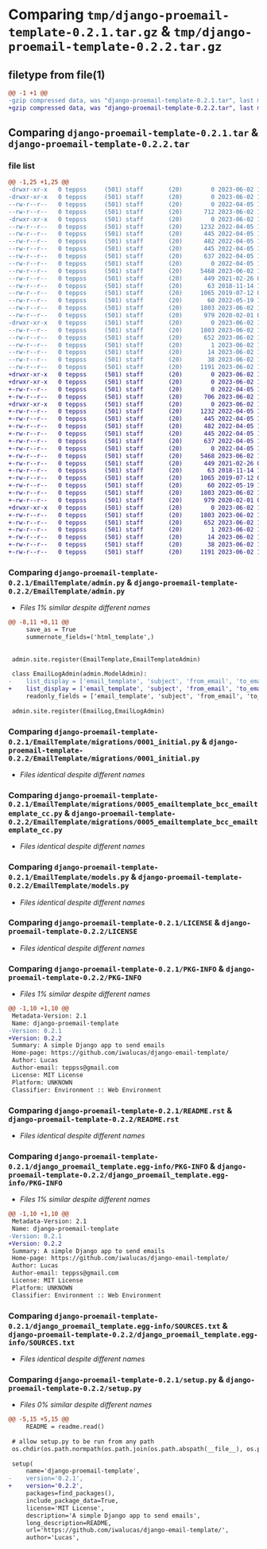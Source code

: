 # Comparing `tmp/django-proemail-template-0.2.1.tar.gz` & `tmp/django-proemail-template-0.2.2.tar.gz`

## filetype from file(1)

```diff
@@ -1 +1 @@
-gzip compressed data, was "django-proemail-template-0.2.1.tar", last modified: Fri Jun  2 16:22:12 2023, max compression
+gzip compressed data, was "django-proemail-template-0.2.2.tar", last modified: Fri Jun  2 16:23:55 2023, max compression
```

## Comparing `django-proemail-template-0.2.1.tar` & `django-proemail-template-0.2.2.tar`

### file list

```diff
@@ -1,25 +1,25 @@
-drwxr-xr-x   0 teppss     (501) staff       (20)        0 2023-06-02 16:22:12.092914 django-proemail-template-0.2.1/
-drwxr-xr-x   0 teppss     (501) staff       (20)        0 2023-06-02 16:22:12.090724 django-proemail-template-0.2.1/EmailTemplate/
--rw-r--r--   0 teppss     (501) staff       (20)        0 2022-04-05 14:10:09.000000 django-proemail-template-0.2.1/EmailTemplate/__init__.py
--rw-r--r--   0 teppss     (501) staff       (20)      712 2023-06-02 16:21:35.000000 django-proemail-template-0.2.1/EmailTemplate/admin.py
-drwxr-xr-x   0 teppss     (501) staff       (20)        0 2023-06-02 16:22:12.092047 django-proemail-template-0.2.1/EmailTemplate/migrations/
--rw-r--r--   0 teppss     (501) staff       (20)     1232 2022-04-05 14:05:32.000000 django-proemail-template-0.2.1/EmailTemplate/migrations/0001_initial.py
--rw-r--r--   0 teppss     (501) staff       (20)      445 2022-04-05 14:05:32.000000 django-proemail-template-0.2.1/EmailTemplate/migrations/0002_auto_20190719_1354.py
--rw-r--r--   0 teppss     (501) staff       (20)      482 2022-04-05 14:05:32.000000 django-proemail-template-0.2.1/EmailTemplate/migrations/0003_auto_20190719_1358.py
--rw-r--r--   0 teppss     (501) staff       (20)      445 2022-04-05 14:05:32.000000 django-proemail-template-0.2.1/EmailTemplate/migrations/0004_auto_20210226_0911.py
--rw-r--r--   0 teppss     (501) staff       (20)      637 2022-04-05 14:12:58.000000 django-proemail-template-0.2.1/EmailTemplate/migrations/0005_emailtemplate_bcc_emailtemplate_cc.py
--rw-r--r--   0 teppss     (501) staff       (20)        0 2022-04-05 14:05:32.000000 django-proemail-template-0.2.1/EmailTemplate/migrations/__init__.py
--rw-r--r--   0 teppss     (501) staff       (20)     5468 2023-06-02 16:16:34.000000 django-proemail-template-0.2.1/EmailTemplate/models.py
--rw-r--r--   0 teppss     (501) staff       (20)      449 2021-02-26 09:04:46.000000 django-proemail-template-0.2.1/EmailTemplate/tests.py
--rw-r--r--   0 teppss     (501) staff       (20)       63 2018-11-14 15:29:47.000000 django-proemail-template-0.2.1/EmailTemplate/views.py
--rw-r--r--   0 teppss     (501) staff       (20)     1065 2019-07-12 02:22:08.000000 django-proemail-template-0.2.1/LICENSE
--rw-r--r--   0 teppss     (501) staff       (20)       60 2022-05-19 14:16:14.000000 django-proemail-template-0.2.1/MANIFEST.in
--rw-r--r--   0 teppss     (501) staff       (20)     1803 2023-06-02 16:22:12.092801 django-proemail-template-0.2.1/PKG-INFO
--rw-r--r--   0 teppss     (501) staff       (20)      979 2020-02-01 09:44:20.000000 django-proemail-template-0.2.1/README.rst
-drwxr-xr-x   0 teppss     (501) staff       (20)        0 2023-06-02 16:22:12.092585 django-proemail-template-0.2.1/django_proemail_template.egg-info/
--rw-r--r--   0 teppss     (501) staff       (20)     1803 2023-06-02 16:22:12.000000 django-proemail-template-0.2.1/django_proemail_template.egg-info/PKG-INFO
--rw-r--r--   0 teppss     (501) staff       (20)      652 2023-06-02 16:22:12.000000 django-proemail-template-0.2.1/django_proemail_template.egg-info/SOURCES.txt
--rw-r--r--   0 teppss     (501) staff       (20)        1 2023-06-02 16:22:12.000000 django-proemail-template-0.2.1/django_proemail_template.egg-info/dependency_links.txt
--rw-r--r--   0 teppss     (501) staff       (20)       14 2023-06-02 16:22:12.000000 django-proemail-template-0.2.1/django_proemail_template.egg-info/top_level.txt
--rw-r--r--   0 teppss     (501) staff       (20)       38 2023-06-02 16:22:12.092953 django-proemail-template-0.2.1/setup.cfg
--rw-r--r--   0 teppss     (501) staff       (20)     1191 2023-06-02 16:21:52.000000 django-proemail-template-0.2.1/setup.py
+drwxr-xr-x   0 teppss     (501) staff       (20)        0 2023-06-02 16:23:55.568999 django-proemail-template-0.2.2/
+drwxr-xr-x   0 teppss     (501) staff       (20)        0 2023-06-02 16:23:55.567078 django-proemail-template-0.2.2/EmailTemplate/
+-rw-r--r--   0 teppss     (501) staff       (20)        0 2022-04-05 14:10:09.000000 django-proemail-template-0.2.2/EmailTemplate/__init__.py
+-rw-r--r--   0 teppss     (501) staff       (20)      706 2023-06-02 16:23:37.000000 django-proemail-template-0.2.2/EmailTemplate/admin.py
+drwxr-xr-x   0 teppss     (501) staff       (20)        0 2023-06-02 16:23:55.568319 django-proemail-template-0.2.2/EmailTemplate/migrations/
+-rw-r--r--   0 teppss     (501) staff       (20)     1232 2022-04-05 14:05:32.000000 django-proemail-template-0.2.2/EmailTemplate/migrations/0001_initial.py
+-rw-r--r--   0 teppss     (501) staff       (20)      445 2022-04-05 14:05:32.000000 django-proemail-template-0.2.2/EmailTemplate/migrations/0002_auto_20190719_1354.py
+-rw-r--r--   0 teppss     (501) staff       (20)      482 2022-04-05 14:05:32.000000 django-proemail-template-0.2.2/EmailTemplate/migrations/0003_auto_20190719_1358.py
+-rw-r--r--   0 teppss     (501) staff       (20)      445 2022-04-05 14:05:32.000000 django-proemail-template-0.2.2/EmailTemplate/migrations/0004_auto_20210226_0911.py
+-rw-r--r--   0 teppss     (501) staff       (20)      637 2022-04-05 14:12:58.000000 django-proemail-template-0.2.2/EmailTemplate/migrations/0005_emailtemplate_bcc_emailtemplate_cc.py
+-rw-r--r--   0 teppss     (501) staff       (20)        0 2022-04-05 14:05:32.000000 django-proemail-template-0.2.2/EmailTemplate/migrations/__init__.py
+-rw-r--r--   0 teppss     (501) staff       (20)     5468 2023-06-02 16:16:34.000000 django-proemail-template-0.2.2/EmailTemplate/models.py
+-rw-r--r--   0 teppss     (501) staff       (20)      449 2021-02-26 09:04:46.000000 django-proemail-template-0.2.2/EmailTemplate/tests.py
+-rw-r--r--   0 teppss     (501) staff       (20)       63 2018-11-14 15:29:47.000000 django-proemail-template-0.2.2/EmailTemplate/views.py
+-rw-r--r--   0 teppss     (501) staff       (20)     1065 2019-07-12 02:22:08.000000 django-proemail-template-0.2.2/LICENSE
+-rw-r--r--   0 teppss     (501) staff       (20)       60 2022-05-19 14:16:14.000000 django-proemail-template-0.2.2/MANIFEST.in
+-rw-r--r--   0 teppss     (501) staff       (20)     1803 2023-06-02 16:23:55.568884 django-proemail-template-0.2.2/PKG-INFO
+-rw-r--r--   0 teppss     (501) staff       (20)      979 2020-02-01 09:44:20.000000 django-proemail-template-0.2.2/README.rst
+drwxr-xr-x   0 teppss     (501) staff       (20)        0 2023-06-02 16:23:55.568729 django-proemail-template-0.2.2/django_proemail_template.egg-info/
+-rw-r--r--   0 teppss     (501) staff       (20)     1803 2023-06-02 16:23:55.000000 django-proemail-template-0.2.2/django_proemail_template.egg-info/PKG-INFO
+-rw-r--r--   0 teppss     (501) staff       (20)      652 2023-06-02 16:23:55.000000 django-proemail-template-0.2.2/django_proemail_template.egg-info/SOURCES.txt
+-rw-r--r--   0 teppss     (501) staff       (20)        1 2023-06-02 16:23:55.000000 django-proemail-template-0.2.2/django_proemail_template.egg-info/dependency_links.txt
+-rw-r--r--   0 teppss     (501) staff       (20)       14 2023-06-02 16:23:55.000000 django-proemail-template-0.2.2/django_proemail_template.egg-info/top_level.txt
+-rw-r--r--   0 teppss     (501) staff       (20)       38 2023-06-02 16:23:55.569033 django-proemail-template-0.2.2/setup.cfg
+-rw-r--r--   0 teppss     (501) staff       (20)     1191 2023-06-02 16:23:49.000000 django-proemail-template-0.2.2/setup.py
```

### Comparing `django-proemail-template-0.2.1/EmailTemplate/admin.py` & `django-proemail-template-0.2.2/EmailTemplate/admin.py`

 * *Files 1% similar despite different names*

```diff
@@ -8,11 +8,11 @@
     save_as = True
     summernote_fields=('html_template',)
 
 
 admin.site.register(EmailTemplate,EmailTemplateAdmin)
 
 class EmailLogAdmin(admin.ModelAdmin):
-    list_display = ['email_template', 'subject', 'from_email', 'to_email', 'sent_status', 'sent_datetime',]
+    list_display = ['email_template', 'subject', 'from_email', 'to_email', 'sent_status', 'sent_at',]
     readonly_fields = ['email_template', 'subject', 'from_email', 'to_email', 'sent_status', 'sent_at','error_message']
 
 admin.site.register(EmailLog,EmailLogAdmin)
```

### Comparing `django-proemail-template-0.2.1/EmailTemplate/migrations/0001_initial.py` & `django-proemail-template-0.2.2/EmailTemplate/migrations/0001_initial.py`

 * *Files identical despite different names*

### Comparing `django-proemail-template-0.2.1/EmailTemplate/migrations/0005_emailtemplate_bcc_emailtemplate_cc.py` & `django-proemail-template-0.2.2/EmailTemplate/migrations/0005_emailtemplate_bcc_emailtemplate_cc.py`

 * *Files identical despite different names*

### Comparing `django-proemail-template-0.2.1/EmailTemplate/models.py` & `django-proemail-template-0.2.2/EmailTemplate/models.py`

 * *Files identical despite different names*

### Comparing `django-proemail-template-0.2.1/LICENSE` & `django-proemail-template-0.2.2/LICENSE`

 * *Files identical despite different names*

### Comparing `django-proemail-template-0.2.1/PKG-INFO` & `django-proemail-template-0.2.2/PKG-INFO`

 * *Files 1% similar despite different names*

```diff
@@ -1,10 +1,10 @@
 Metadata-Version: 2.1
 Name: django-proemail-template
-Version: 0.2.1
+Version: 0.2.2
 Summary: A simple Django app to send emails
 Home-page: https://github.com/iwalucas/django-email-template/
 Author: Lucas
 Author-email: teppss@gmail.com
 License: MIT License
 Platform: UNKNOWN
 Classifier: Environment :: Web Environment
```

### Comparing `django-proemail-template-0.2.1/README.rst` & `django-proemail-template-0.2.2/README.rst`

 * *Files identical despite different names*

### Comparing `django-proemail-template-0.2.1/django_proemail_template.egg-info/PKG-INFO` & `django-proemail-template-0.2.2/django_proemail_template.egg-info/PKG-INFO`

 * *Files 1% similar despite different names*

```diff
@@ -1,10 +1,10 @@
 Metadata-Version: 2.1
 Name: django-proemail-template
-Version: 0.2.1
+Version: 0.2.2
 Summary: A simple Django app to send emails
 Home-page: https://github.com/iwalucas/django-email-template/
 Author: Lucas
 Author-email: teppss@gmail.com
 License: MIT License
 Platform: UNKNOWN
 Classifier: Environment :: Web Environment
```

### Comparing `django-proemail-template-0.2.1/django_proemail_template.egg-info/SOURCES.txt` & `django-proemail-template-0.2.2/django_proemail_template.egg-info/SOURCES.txt`

 * *Files identical despite different names*

### Comparing `django-proemail-template-0.2.1/setup.py` & `django-proemail-template-0.2.2/setup.py`

 * *Files 0% similar despite different names*

```diff
@@ -5,15 +5,15 @@
     README = readme.read()
 
 # allow setup.py to be run from any path
 os.chdir(os.path.normpath(os.path.join(os.path.abspath(__file__), os.pardir)))
 
 setup(
     name='django-proemail-template',
-    version='0.2.1',
+    version='0.2.2',
     packages=find_packages(),
     include_package_data=True,
     license='MIT License',
     description='A simple Django app to send emails',
     long_description=README,
     url='https://github.com/iwalucas/django-email-template/',
     author='Lucas',
```

